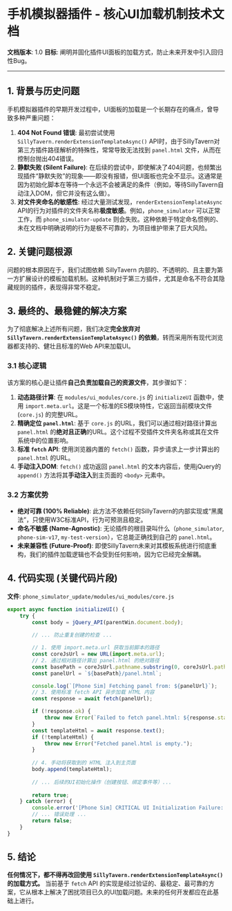 # 手机模拟器插件 - 核心UI加载机制技术文档

**文档版本**: 1.0
**目标**: 阐明并固化插件UI面板的加载方式，防止未来开发中引入回归性Bug。

---

## 1. 背景与历史问题

手机模拟器插件的早期开发过程中，UI面板的加载是一个长期存在的痛点，曾导致多种严重问题：

1.  **404 Not Found 错误**: 最初尝试使用 `SillyTavern.renderExtensionTemplateAsync()` API时，由于SillyTavern对第三方插件路径解析的特殊性，常常导致无法找到 `panel.html` 文件，从而在控制台抛出404错误。
2.  **静默失败 (Silent Failure)**: 在后续的尝试中，即使解决了404问题，也频繁出现插件“静默失败”的现象——即没有报错，但UI面板也完全不显示。这通常是因为初始化脚本在等待一个永远不会被满足的条件（例如，等待SillyTavern自动注入DOM，但它并没有这么做）。
3.  **对文件夹命名的敏感性**: 经过大量测试发现，`renderExtensionTemplateAsync` API的行为对插件的文件夹名称**极度敏感**。例如，`phone_simulator` 可以正常工作，而 `phone_simulator-update` 则会失败。这种依赖于特定命名惯例的、未在文档中明确说明的行为是极不可靠的，为项目维护带来了巨大风险。

## 2. 关键问题根源

问题的根本原因在于，我们试图依赖 SillyTavern 内部的、不透明的、且主要为第一方扩展设计的模板加载机制。这种机制对于第三方插件，尤其是命名不符合其隐藏规则的插件，表现得非常不稳定。

## 3. 最终的、最稳健的解决方案

为了彻底解决上述所有问题，我们决定**完全放弃对 `SillyTavern.renderExtensionTemplateAsync()` 的依赖**，转而采用所有现代浏览器都支持的、健壮且标准的Web API来加载UI。

### 3.1 核心逻辑

该方案的核心是让插件**自己负责加载自己的资源文件**，其步骤如下：

1.  **动态路径计算**: 在 `modules/ui_modules/core.js` 的 `initializeUI` 函数中，使用 `import.meta.url`。这是一个标准的ES模块特性，它返回当前模块文件 (`core.js`) 的完整URL。
2.  **精确定位 `panel.html`**: 基于 `core.js` 的URL，我们可以通过相对路径计算出 `panel.html` 的**绝对且正确**的URL。这个过程不受插件文件夹名称或其在文件系统中的位置影响。
3.  **标准 `fetch` API**: 使用浏览器内置的 `fetch()` 函数，异步请求上一步计算出的 `panel.html` 的URL。
4.  **手动注入DOM**: `fetch()` 成功返回 `panel.html` 的文本内容后，使用jQuery的 `append()` 方法将其**手动注入**到主页面的 `<body>` 元素中。

### 3.2 方案优势

-   **绝对可靠 (100% Reliable)**: 此方法不依赖任何SillyTavern的内部实现或“黑魔法”，只使用W3C标准API，行为可预测且稳定。
-   **命名不敏感 (Name-Agnostic)**: 无论插件的根目录叫什么（`phone_simulator`, `phone-sim-v17`, `my-test-version`），它总能正确找到自己的 `panel.html`。
-   **未来兼容性 (Future-Proof)**: 即使SillyTavern未来对其模板系统进行彻底重构，我们的插件加载逻辑也不会受到任何影响，因为它已经完全解耦。

## 4. 代码实现 (关键代码片段)

**文件**: `phone_simulator_update/modules/ui_modules/core.js`

```javascript
export async function initializeUI() {
    try {
        const body = jQuery_API(parentWin.document.body);
        
        // ... 防止重复创建的检查 ...

        // 1. 使用 import.meta.url 获取当前脚本的路径
        const coreJsUrl = new URL(import.meta.url);
        // 2. 通过相对路径计算出 panel.html 的绝对路径
        const basePath = coreJsUrl.pathname.substring(0, coreJsUrl.pathname.lastIndexOf('/modules/ui_modules'));
        const panelUrl = `${basePath}/panel.html`;

        console.log(`[Phone Sim] Fetching panel from: ${panelUrl}`);
        // 3. 使用标准 fetch API 异步加载 HTML 内容
        const response = await fetch(panelUrl);

        if (!response.ok) {
            throw new Error(`Failed to fetch panel.html: ${response.status} ${response.statusText}`);
        }
        const templateHtml = await response.text();
        if (!templateHtml) {
            throw new Error("Fetched panel.html is empty.");
        }
        
        // 4. 手动将获取到的 HTML 注入到主页面
        body.append(templateHtml);
        
        // ... 后续的UI初始化操作（创建按钮、绑定事件等）...
        
        return true;
    } catch (error) {
        console.error('[Phone Sim] CRITICAL UI Initialization Failure:', error);
        // ... 错误处理 ...
        return false;
    }
}
```

## 5. 结论

**任何情况下，都不得再改回使用 `SillyTavern.renderExtensionTemplateAsync()` 的加载方式。** 当前基于 `fetch` API 的实现是经过验证的、最稳定、最可靠的方案，它从根本上解决了困扰项目已久的UI加载问题。未来的任何开发都应在此基础上进行。
